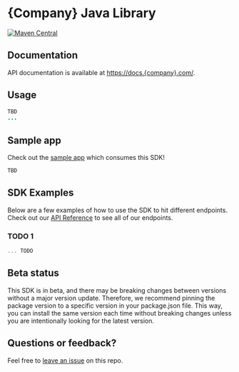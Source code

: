 # {Company} Java Library

[![Maven Central](https://img.shields.io/badge/maven--central-v0.0.1-orange)](https://mvnrepository.com/artifact/com.{company}/stripe-{company})

## Documentation

API documentation is available at <https://docs.{company}.com/>.

## Usage

```java
TBD
...

```

## Sample app

Check out the [sample app](.sample-app/app.java) which consumes this SDK!

```bash
TBD
```

## SDK Examples

Below are a few examples of how to use the SDK to hit different endpoints. Check out our [API Reference](https://docs.{company}.com/) to see all of our endpoints.

### TODO 1

```typescript
... TODO 
```

## Beta status

This SDK is in beta, and there may be breaking changes between versions without a major version update. Therefore, we recommend pinning the package version to a specific version in your package.json file. This way, you can install the same version each time without breaking changes unless you are intentionally looking for the latest version.

## Questions or feedback?

Feel free to [leave an issue](https://github.com/fern-api/{company}-java) on this repo.
